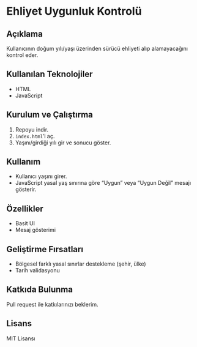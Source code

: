 # Ehliyet Uygunluk Kontrolü

## Açıklama  
Kullanıcının doğum yılı/yaşı üzerinden sürücü ehliyeti alıp alamayacağını kontrol eder.

## Kullanılan Teknolojiler  
- HTML  
- JavaScript

## Kurulum ve Çalıştırma  
1. Repoyu indir.  
2. `index.html`’i aç.  
3. Yaşını/girdiği yılı gir ve sonucu göster.

## Kullanım  
- Kullanıcı yaşını girer.  
- JavaScript yasal yaş sınırına göre “Uygun” veya “Uygun Değil” mesajı gösterir.

## Özellikler  
- Basit UI  
- Mesaj gösterimi

## Geliştirme Fırsatları  
- Bölgesel farklı yasal sınırlar destekleme (şehir, ülke)  
- Tarih validasyonu

## Katkıda Bulunma  
Pull request ile katkılarınızı beklerim.

## Lisans  
MIT Lisansı
